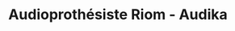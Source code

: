 ---
title: "Audioprothésiste Riom - Audika"
url: /riom/audioprothesiste-riom-audika/
shop: les appareils auditifs
---
